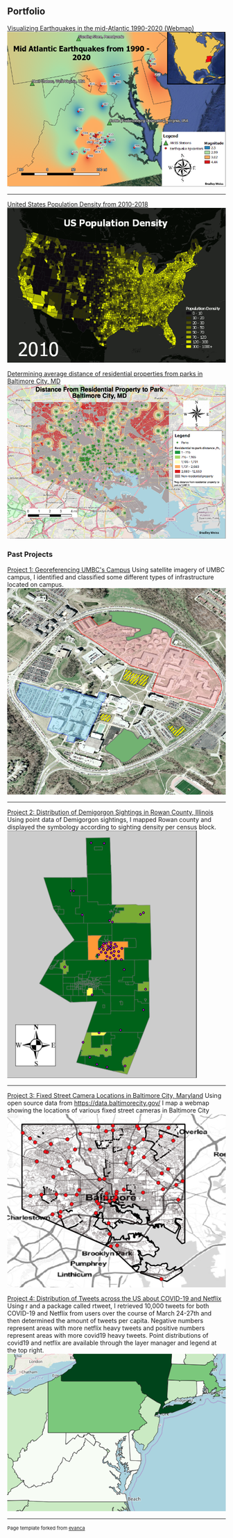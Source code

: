 ## Portfolio

[Visualizing Earthquakes in the mid-Atlantic 1990-2020 (Webmap)](/MGQuakeWeb)
<img src="images/IDWMag.png?raw=true"/>

---
[United States Population Density from 2010-2018](/Webmap1)
<img src="images/popdens.gif?raw=true"/>


[Determining average distance of residential properties from parks in Baltimore City, MD](/project1_486/README.md)
<img src="images/BmoreDist2Park.png?raw=true"/>

### Past Projects

[Project 1: Georeferencing UMBC's Campus](/projects/project1.md)
Using satellite imagery of UMBC campus, I identified and classified some different types of infrastructure located on campus. 
<img src="images/L2P2_thumb.png?raw=true"/>

---
[Project 2: Distribution of Demigorgon Sightings in Rowan County, Illinois ](/projects/project2.md)
Using point data of Demigorgon sightings, I mapped Rowan county and displayed the symbology according to sighting density per census block.
<img src="images/Demigorg.png?raw=true"/>

---
[Project 3: Fixed Street Camera Locations in Baltimore City, Maryland](/qgis2web_2020_02_16-14_27_49_637758)
Using open source data from https://data.baltimorecity.gov/ I map a webmap showing the locations of various fixed street cameras in Baltimore City 
<img src="images/Webmapsnip.png?raw=true"/>


[Project 4: Distribution of Tweets across the US about COVID-19 and Netflix](/qgis2web_2020_03_27-18_49_33_525749)
Using r and a package called rtweet, I retrieved 10,000 tweets for both COVID-19 and Netflix from users over the course of March 24-27th and then determined the amount of tweets per capita. Negative numbers represent areas with more netflix heavy tweets and positive numbers represent areas with more covid19 heavy tweets. Point distributions of covid19 and netflix are available through the layer manager and legend at the top right.
<img src="images/webmapsnip2.PNG?raw=true"/>

---
<p style="font-size:11px">Page template forked from <a href="https://github.com/evanca/quick-portfolio">evanca</a></p>
<!-- Remove above link if you don't want to attibute -->
